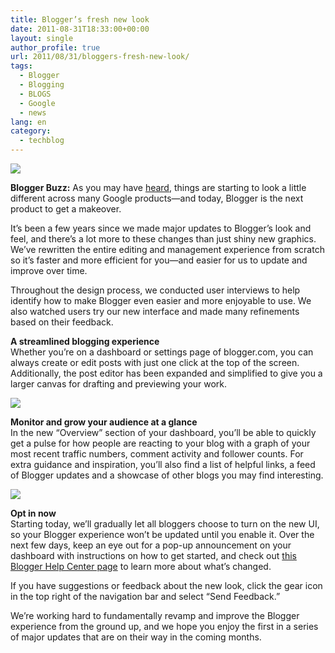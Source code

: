 ```yaml
---
title: Blogger’s fresh new look
date: 2011-08-31T18:33:00+00:00
layout: single
author_profile: true
url: 2011/08/31/bloggers-fresh-new-look/
tags:
  - Blogger
  - Blogging
  - BLOGS
  - Google
  - news
lang: en
category: 
  - techblog
---
```

[![](http://2.bp.blogspot.com/-H5Dnf5JJBVs/Tl53HtvJu4I/AAAAAAAAEAU/NqxL_ZT8ae4/s200/blogger_logo.png)](http://2.bp.blogspot.com/-H5Dnf5JJBVs/Tl53HtvJu4I/AAAAAAAAEAU/NqxL_ZT8ae4/s1600/blogger_logo.png)

**Blogger Buzz:** As you may have [heard](http://googleblog.blogspot.com/2011/06/evolving-google-design-and-experience.html), things are starting to look a little different across many Google products—and today, Blogger is the next product to get a makeover.

It’s been a few years since we made major updates to Blogger’s look and feel, and there’s a lot more to these changes than just shiny new graphics. We’ve rewritten the entire editing and management experience from scratch so it’s faster and more efficient for you—and easier for us to update and improve over time.

Throughout the design process, we conducted user interviews to help identify how to make Blogger even easier and more enjoyable to use. We also watched users try our new interface and made many refinements based on their feedback.

**A streamlined blogging experience**  
Whether you’re on a dashboard or settings page of blogger.com, you can always create or edit posts with just one click at the top of the screen. Additionally, the post editor has been expanded and simplified to give you a larger canvas for drafting and previewing your work.

[![](http://1.bp.blogspot.com/-hbTv781WuV4/Tl509AqAAaI/AAAAAAAAEAM/HTNq3zoh584/s400/after+blogger.png)](http://1.bp.blogspot.com/-hbTv781WuV4/Tl509AqAAaI/AAAAAAAAEAM/HTNq3zoh584/s1600/after+blogger.png)

**Monitor and grow your audience at a glance**  
In the new “Overview” section of your dashboard, you’ll be able to quickly get a pulse for how people are reacting to your blog with a graph of your most recent traffic numbers, comment activity and follower counts. For extra guidance and inspiration, you’ll also find a list of helpful links, a feed of Blogger updates and a showcase of other blogs you may find interesting.

[![](http://4.bp.blogspot.com/-E59qICk66BE/Tl51Az6n0pI/AAAAAAAAEAQ/Hb1celDBhTI/s400/dashboard.png)](http://4.bp.blogspot.com/-E59qICk66BE/Tl51Az6n0pI/AAAAAAAAEAQ/Hb1celDBhTI/s1600/dashboard.png)

**Opt in now**  
Starting today, we’ll gradually let all bloggers choose to turn on the new UI, so your Blogger experience won’t be updated until you enable it. Over the next few days, keep an eye out for a pop-up announcement on your dashboard with instructions on how to get started, and check out [this Blogger Help Center page](http://www.google.com/support/blogger/bin/answer.py?answer=1623800) to learn more about what’s changed.

If you have suggestions or feedback about the new look, click the gear icon in the top right of the navigation bar and select “Send Feedback.”

We’re working hard to fundamentally revamp and improve the Blogger experience from the ground up, and we hope you enjoy the first in a series of major updates that are on their way in the coming months.